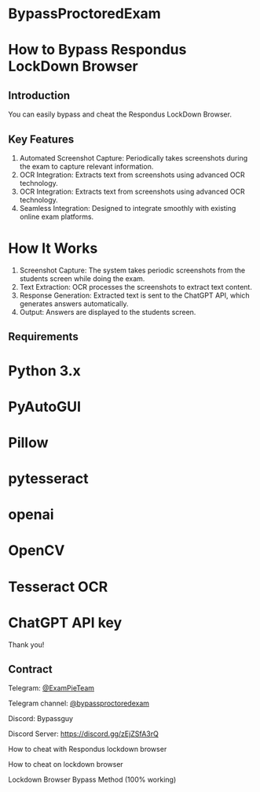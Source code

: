 # BypassProctoredExam
# How to Bypass Respondus LockDown Browser


## Introduction
You can easily bypass and cheat the Respondus LockDown Browser. 
## Key Features

1. Automated Screenshot Capture: Periodically takes screenshots during the exam to capture relevant information.
2. OCR Integration: Extracts text from screenshots using advanced OCR technology.
3. OCR Integration: Extracts text from screenshots using advanced OCR technology.
4. Seamless Integration: Designed to integrate smoothly with existing online exam platforms.


# How It Works
1. Screenshot Capture: The system takes periodic screenshots from the students screen while doing the exam.
2. Text Extraction: OCR processes the screenshots to extract text content.
3. Response Generation: Extracted text is sent to the ChatGPT API, which generates answers automatically.
4. Output: Answers are displayed to the students screen.

## Requirements
# Python 3.x
# PyAutoGUI
# Pillow
# pytesseract
# openai
# OpenCV
# Tesseract OCR
# ChatGPT API key

Thank you!

## Contract

Telegram: [@ExamPieTeam](https://t.me/ExamPieTeam)

Telegram channel: [@bypassproctoredexam](https://t.me/bypassproctoredexam)

Discord: Bypassguy

Discord Server: https://discord.gg/zEjZSfA3rQ


How to cheat with Respondus lockdown browser

How to cheat on lockdown browser

Lockdown Browser Bypass Method (100% working)
